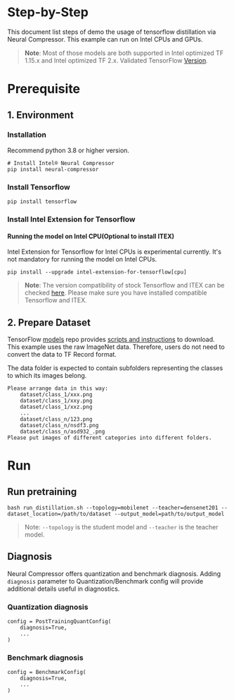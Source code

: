 Step-by-Step
============

This document list steps of demo the usage of tensorflow distillation via Neural Compressor.
This example can run on Intel CPUs and GPUs.

> **Note**: 
> Most of those models are both supported in Intel optimized TF 1.15.x and Intel optimized TF 2.x. Validated TensorFlow [Version](/docs/source/installation_guide.md#validated-software-environment).

# Prerequisite

## 1. Environment

### Installation
Recommend python 3.8 or higher version.

```shell
# Install Intel® Neural Compressor
pip install neural-compressor
```

### Install Tensorflow
```shell
pip install tensorflow
```

### Install Intel Extension for Tensorflow
#### Running the model on Intel CPU(Optional to install ITEX)
Intel Extension for Tensorflow for Intel CPUs is experimental currently. It's not mandatory for running the model on Intel CPUs.

```shell
pip install --upgrade intel-extension-for-tensorflow[cpu]
```
> **Note**: 
> The version compatibility of stock Tensorflow and ITEX can be checked [here](https://github.com/intel/intel-extension-for-tensorflow#compatibility-table). Please make sure you have installed compatible Tensorflow and ITEX.

## 2. Prepare Dataset

  TensorFlow [models](https://github.com/tensorflow/models) repo provides [scripts and instructions](https://github.com/tensorflow/models/tree/master/research/slim#an-automated-script-for-processing-imagenet-data) to download. 
  This example uses the raw ImageNet data. Therefore, users do not need to convert the data to TF Record format.

  The data folder is expected to contain subfolders representing the classes to which
    its images belong.

    Please arrange data in this way:
        dataset/class_1/xxx.png
        dataset/class_1/xxy.png
        dataset/class_1/xxz.png
        ...
        dataset/class_n/123.png
        dataset/class_n/nsdf3.png
        dataset/class_n/asd932_.png
    Please put images of different categories into different folders.

# Run

## Run pretraining
```shell
bash run_distillation.sh --topology=mobilenet --teacher=densenet201 --dataset_location=/path/to/dataset --output_model=path/to/output_model
```

> Note: `--topology` is the student model and `--teacher` is the teacher model.


## Diagnosis
Neural Compressor offers quantization and benchmark diagnosis. Adding `diagnosis` parameter to Quantization/Benchmark config will provide additional details useful in diagnostics.
### Quantization diagnosis
```
config = PostTrainingQuantConfig(
    diagnosis=True,
    ...
)
``` 

### Benchmark diagnosis
```
config = BenchmarkConfig(
    diagnosis=True,
    ...
)
``` 
